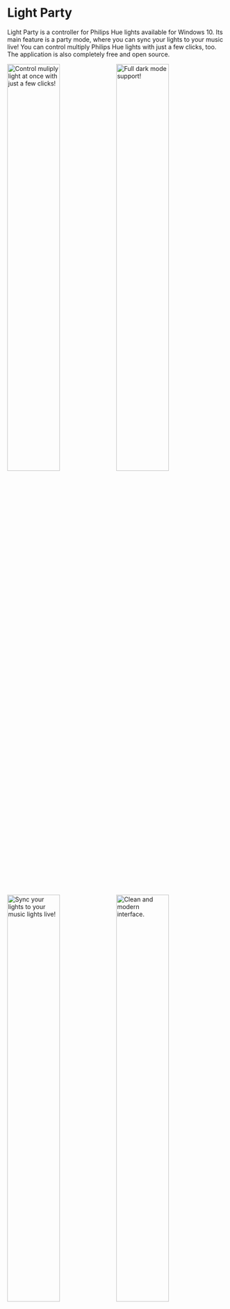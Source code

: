 # Light Party
Light Party is a controller for Philips Hue lights available for Windows 10. Its main feature is a party mode, where you can sync your lights to your music live! You can control multiply Philips Hue lights with just a few clicks, too. The application is also completely free and open source.

[<img width="49%" src="https://clemenskoprolin.com/lightparty/images/sharing/screenhots/english/screenhot_2_english.png" alt="Control muliply light at once with just a few clicks!">](https://clemenskoprolin.com/lightparty/images/sharing/screenhots/english/screenhot_2_english.png)
[<img width="49%" src="https://clemenskoprolin.com/lightparty/images/sharing/screenhots/english/screenhot_3_english.png" alt="Full dark mode support!">](https://clemenskoprolin.com/lightparty/images/sharing/screenhots/english/screenhot_3_english.png)
[<img width="49%" src="https://clemenskoprolin.com/lightparty/images/sharing/screenhots/english/screenhot_1_english.png" alt="Sync your lights to your music lights live!">](https://clemenskoprolin.com/lightparty/images/sharing/screenhots/english/screenhot_1_english.png)
[<img width="49%" src="https://clemenskoprolin.com/lightparty/images/sharing/screenhots/english/screenhot_4_english.png" alt="Clean and modern interface.">](https://clemenskoprolin.com/lightparty/images/sharing/screenhots/english/screenhot_4_english.png)

[<img width="180" src="https://clemenskoprolin.com/lightparty/images/sharing/website.svg" alt="Website">](https://clemenskoprolin.com/lightparty/)
[<img width="180" src="https://clemenskoprolin.com/lightparty/images/logos/GetItFromMicrosoftStore/GetItFromMircosoftStore_eng.svg" alt="Get this app from Microsoft Store">](https://www.microsoft.com/en-us/p/light-party/9n5kgbnczrj4)

The application is written with the Universal Windows Platform in C# and with the help of some amazing tools:
- [Q42.HueApi](https://github.com/Q42/Q42.HueApi) by Q42 - Copyright (C) 2013 Q42 - [MIT License](https://github.com/Q42/Q42.HueApi/blob/master/LICENSE.txt)
- [Windows Community Toolkit](https://github.com/windows-toolkit/WindowsCommunityToolkit) by .NET Foundation - Copyright (c) .NET Foundation and Contributors - [MIT License](https://github.com/windows-toolkit/WindowsCommunityToolkit/blob/master/license.md)
- [Windows UI Library](https://github.com/microsoft/microsoft-ui-xaml) by Microsoft Corporation - Copyright (c) Microsoft Corporation - [MIT License](https://github.com/microsoft/microsoft-ui-xaml/blob/master/LICENSE)
- [Click Icon, Symbol by Iconpacks](https://www.iconpacks.net/free-icon/click-2384.html) - Copyright © 2020 IconPacks - [Terms](https://www.iconpacks.net/terms/)

### Download
You can always download the newest stable version of Light Party from the [Microsoft Store](http://www.microsoft.com/en-us/store/apps/windows). As an alternative you are also able to [download the latest releases manually](https://github.com/clemenskoprolin/light-party/releases).

### Roadmap
- ~~Release of version 1.0.0~~
- Many, many, many bug fixes
- Comment all parts of the source code (At the beginning Light Party was developed just for fun, so currently not all parts of the source code are commented)
- More fluent design (e.g. in the navigation view and titel bar)!

### I found a bug (or have a feature request)!
There two ways to get in contact. Firstly, you can [directly contact me](https://clemenskoprolin.com/contactme/) e.g. per email or you can [open an issue on GitHub](https://github.com/clemenskoprolin/light-party/issues).

### License and Privacy Policy
By using Light Party, you hereby consent to it's [Privacy Policy](https://clemenskoprolin.com/lightparty/legal/privacypolicy/). There is also a [summary of the Privacy Policy](https://clemenskoprolin.com/lightparty/legal/).

This application uses the [GNU AFFERO GENERAL PUBLIC LICENSE Version 3](https://clemenskoprolin.com/lightparty/legal/license/license.txt). [choosealicense.com](https://choosealicense.com/licenses/agpl-3.0/) from GitHub Inc. provides a summary about the license.

### More Information
You can find out more about Light Party on the [offical website](https://clemenskoprolin.com/lightparty/) and in the [documentation](https://clemenskoprolin.com/lightparty/docs/).
